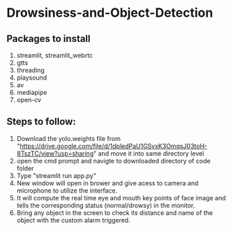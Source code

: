 # Drowsiness-and-Object-Detection

## Packages to install
1. streamlit, streamlit_webrtc
2. gtts
3. threading
4. playsound
5. av
6. mediapipe
7. open-cv

## Steps to follow:
1. Download the yolo.weights file from "https://drive.google.com/file/d/1dpledPaU1GSvxK3OmqsJ03toH-8TszTC/view?usp=sharing" and move it into same directory level
2. open the cmd prompt and navigte to downloaded directory of code folder
3. Type "streamlit run app.py"
4. New window will open in brower and give acess to camera and microphone to utilize the interface.
5. It will compute the real time eye and mouth key points of face image and tells the corresponding status (normal/drowsy) in the monitor.
6. Bring any object in the screen to check its distance and name of the object with the custom alarm triggered.
